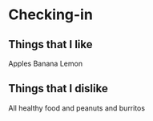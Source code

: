 # Checking-in

## Things that I like

Apples
Banana
Lemon

## Things that I dislike

All healthy food
and peanuts
and burritos
